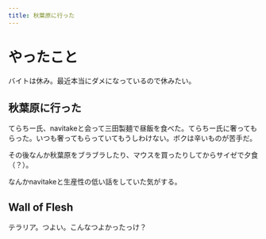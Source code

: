 ```yaml
---
title: 秋葉原に行った
---
```


# やったこと

バイトは休み。最近本当にダメになっているので休みたい。

## 秋葉原に行った

てらちー氏、navitakeと会って三田製麺で昼飯を食べた。てらちー氏に奢ってもらった。いつも奢ってもらっていてもうしわけない。ボクは辛いものが苦手だ。

その後なんか秋葉原をブラブラしたり、マウスを買ったりしてからサイゼで夕食（？）。

なんかnavitakeと生産性の低い話をしていた気がする。

## Wall of Flesh

テラリア。つよい。こんなつよかったっけ？
